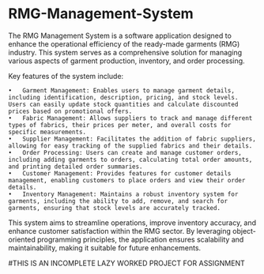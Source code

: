 # RMG-Management-System
The RMG Management System is a software application designed to enhance the operational efficiency of the ready-made garments (RMG) industry. This system serves as a comprehensive solution for managing various aspects of garment production, inventory, and order processing.

Key features of the system include:

	•	Garment Management: Enables users to manage garment details, including identification, description, pricing, and stock levels. Users can easily update stock quantities and calculate discounted prices based on promotional offers.
	•	Fabric Management: Allows suppliers to track and manage different types of fabrics, their prices per meter, and overall costs for specific measurements.
	•	Supplier Management: Facilitates the addition of fabric suppliers, allowing for easy tracking of the supplied fabrics and their details.
	•	Order Processing: Users can create and manage customer orders, including adding garments to orders, calculating total order amounts, and printing detailed order summaries.
	•	Customer Management: Provides features for customer details management, enabling customers to place orders and view their order details.
	•	Inventory Management: Maintains a robust inventory system for garments, including the ability to add, remove, and search for garments, ensuring that stock levels are accurately tracked.

This system aims to streamline operations, improve inventory accuracy, and enhance customer satisfaction within the RMG sector. By leveraging object-oriented programming principles, the application ensures scalability and maintainability, making it suitable for future enhancements.


#THIS IS AN INCOMPLETE LAZY WORKED PROJECT FOR ASSIGNMENT